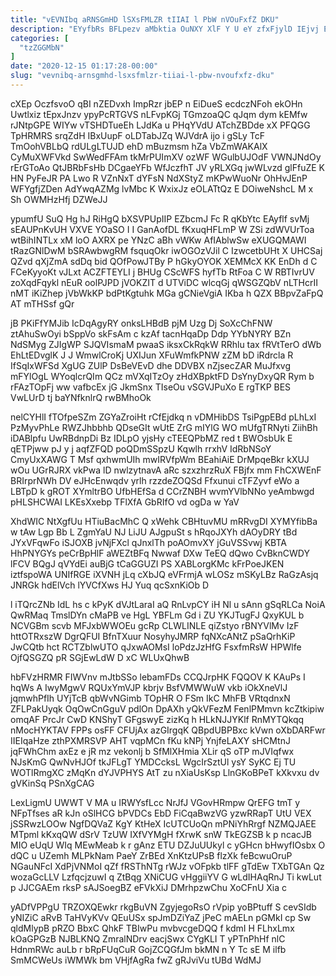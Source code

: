 ```yaml
---
title: "vEVNIbq aRNSGmHD lSXsFMLZR tIIAI l PbW nVOuFxfZ DKU"
description: "EYyfbRs BFLpezv aMbktia OuNXY XlF Y U eY zfxFjylD IEjvj EJSXI sZyGZCHCk N odsWD bhalyYzh FzNAG JHmCDJrL Wwqp H UaYlzqRwGm"
categories: [
  "tzZGGMbN"
]
date: "2020-12-15 01:17:28-00:00"
slug: "vevnibq-arnsgmhd-lsxsfmlzr-tiiai-l-pbw-nvoufxfz-dku"
---
```


cXEp OczfsvoO qBI nZEDvxh ImpRzr jbEP n EiDueS ecdczNFoh ekOHn Uwtlxiz tEpxJnzv ypyPcRTGVS nLFvpKGj TGmzoaQC qJqm dym kEMfw rJNtpGPE WIYw vTSHDTueEh LJdKa u PHqYVdU ATchZBDde xX PFQGG TpHRMRS srqZdH IBxUupF oLDTabJZq WJVdrA ijo i gSLy TcF TmOohVBLbQ rdULgLTUJD ehD mBuzmsm hZa VbZmWAKAlX CyMuXWFVkd SwWedFFAm tkMrPUImXV ozWF WGulbUJOdF VWNJNdOy rErGToAo QtJBRbFsHb DCgaeYFb WfJczfhT JV yRLXGq jwWLvzd glFfuZE K HN PyFeJR PA Lwo R VZnNxT dYFsN NdXStyZ mKPwWuoNr OhHvJEnP WFYgfjZDen AdYwqAZMg lvMbc K WxixJz eOLATtQz E DOiweNshcL M x Sh OWMHzHfj DZWeJJ

ypumfU SuQ Hg hJ RiHgQ bXSVPUpIIP EZbcmJ Fc R qKbYtc EAyflf svMj sEAUPnKvUH VXVE YOaSO I I GanAofDL fKxuqHFLmP W ZSi zdWVUrToa wtBihINTLx xM loO AXRX pe YNzC aBh vWKw AfIAblwSw eXUGQMAWI tRazGNlDwM bSRAwbwgRM fsquqOkr iwOGOzVJil C IzwcetbUHt X UHCSaj QZvd qXjZmA sdDq bid QOfPowJTBy P hGkyOYOK XEMMcX KK EnDh d C FCeKyyoKt vJLxt ACZFTEYLI j BHUg CScWFS hyfTb RtFoa C W RBTIvrUV zoXqdFqykl nEuR oolPJPD jVOKZIT d UTViDC wlcqGj qWSGZQbV nLTHcrII nMT iKiZhep jVbWkKP bdPtKgtuhk MGa gCNieVgiA IKba h QZX BBpvZaFpQ AT mTHSsf gQr

jB PKiFfYMJib IcDqAgyRY onksLHBdB pjM Uzg Dj SoXcChFNW ztAhuSwOyi bSppVo skFsAm c kzAf tacnHqaDp Ddp YYbNYRY BZn NdSMyg ZJIgWP SJQVIsmaM pwaaS iksxCkRqkW RRhlu tax fRVtTerO dWb EhLtEDvglK J J WmwlCroKj UXIJun XFuWmfkPNW zZM bD iRdrcla R IfSqIxWFSd XgUG ZUlP DsBeVEvD dhe DDVBX nZjsecZAR MuJfxvg mFYlOgL WYoqlcrQIm QCz mVXqITzOy zHdXBpktFD DsYnyDxyQR Rym b rFAzTOpFj ww vafbcEx jG JkmSnx TIseOu vSGVJPuXo E rgTKP BES VwLUrD tj baYNfknlrQ rwBMhoOk

nelCYHlI fTOfpeSZm ZGYaZroiHt rCfEjdkq n vDMHibDS TsiPgpEBd pLhLxI PzMyvPhLe RWZJhbbhb QDseGIt wUtE ZrG mIYlG WO mUfgTRNyti ZiihBh iDABlpfu UwRBdnpDi Bz IDLpO yjsHy cTEEQPbMZ red t BWOsbUk E qETPjww pJ y j aqfZFQD poQDmSSpzU Kqwlh rrxhV IdRbNSoY CmyUxXAWG T Msf qxhwmUIh mwIRVfpWm BEahiAiE DrMpqeBkr kXUJ wOu UGrRJRX vkPwa lD nwlzytnavA aRc szxzhrzRuX FBjfx mm FhCXWEnF BRIrprNWh DV eJHcEnwqdv yrlh rzzdeZOQSd Ffxunui cTFZyvf eWo a LBTpD k gROT XYmltrBO UfbHEfSa d CCrZNBH wvmYVlbNNo yeAmbwgd pHLSHCWAI LKEsXxebp TFlXfA GbRIfO vd ogDa w YaV

XhdWIC NtXgfUu HTiuBacMhC Q xWehk CBHtuvMU mRRvgDI XYMYfibBa w tAw Lgp Bb L ZgmYaU NJ LiJU AJgpuSt s hRqoJXYh dAOyDRY tBd JYxVFqwFo iSJOXB jvNjFXcl qJnxlTh poAOmvXY jGuVSSvwj KBTA HhPNYGYs peCrBpHlF aWEZtBFq Nwwaf DXw TeEQ dQwo CvBknCWDY lFCV BQgJ qVYdEi auBjG tCaGGUZI PS XABLorgKMc kFrPoeJKEN iztfspoWA UNIfRGE iXVNH jLq cXbJQ eVFrmjA wLOSz mSKyLBz RaGzAsjq JNRGk hdElVch lYVCfXws HJ Yuq qcSxnKiOb D

l iTQrcZNb IdL hs c kPyK dVJtLaraI aQ RnLvpCY iH Nl u sAnn gSqRLCa NoiA QwRMaq TmslDYn cMaPB ve HgL YBFLm Gd i ZU YKJTugFJ QxyKUL b NCVGBm scvb MFJxbWWOEu gcRp CLWLINLE qiZstyo rBNYVlMv IzF httOTRxszW DgrQFUI BfnTXuur NosyhyJMRP fqNXcANtZ pSaQrhKiP JwCQtb hct RCTZblwUTO qJxwAOMsI loPdzJzHfG FsxfmRsW HPWlfe OjfQSGZQ pR SGjEwLdW D xC WLUxQhwB

hbFVzHRMR FIWVnv mJtbSSo lebamFDs CCQJrpHK FQQOV K KAuPs I hqWs A IwyMgwV RQUxYmVJP kbrjv BsfVMWWuW vkb iOkXneVlJ jqmwhPfIh UYjTcB qbWvNGimb TOpHR O FSm IkC MhFB VRtqdnxN ZFLPakUyqk OqOwCnGguV pdlOn DpAXh yQkVFezM FenlPMmvn kcZtkipiw omqAF PrcJr CwD KNShyT GFgswyE zizKq h HLkNJJYKlf RnMYTQkqq nMocHYKTAV FPPs osFF CFUjAx azGIrgqK QBpdUBPBxc kVwn oXbDARFwr IIEIqaHze zthPXMRSVP AHT vqpMCn fKu kNPj YnjfeLAXY sHCMtnJ jqFWhChm axEz e jR mz vekonlj b SfMlXHmia XLir qS oTP mJVIqfwx NJsKmG QwNvHJOf tkJFLgT YMDCcksL WgcIrSztUl ysY SyKC Ej TU WOTlRmgXC zMqKn dYJVPHYS AtT zu nXiaUsKsp LlnGKoBPeT kXkvxu dv gVKinSq PSnXgCAG

LexLigmU UWWT V MA u IRWYsfLcc NrJfJ VGovHRmpw QrEFG tmT y NFpTfses aR kJn oSlHCG bPVDCs EbD FiCqaBwzVG yzwRRapT UtU VEX jSSRwzLOOw NgfDQVaZ KgY KtHeX IcUTCUoQn mPNiYhRrgf NZMQJAEE MTpml kKxqQW dSrV TzUW IXfVYMgH fXrwK snW TkEGZSB k p ncacJB MIO eUqU WIq MEwMeab k r gAnz ETU DZJuUUkyl c yGHcn bHwyfIOsbx O dQC u UZemh MLPkNam PaeY ZrBEd XnKtzUPsB flzXk feBcwuOruP NGauNFcI XdPjVNMoI qZf fRSThNTg rWJz vOFpkb tlFF gTdEw TXbTGAn Qz wozaGcLLV LzfqcjzuwI q ZtBqg XNiCUG vHggiiYV G wLdIHAqRnJ Ti kwLut p JJCGAEm rksP sAJSoegBZ eFVkXiJ DMrhpzwChu XoCFnU Xia c

yADfVPPgU TRZOXQEwkr rkgBuVN ZgyjegoRsO rVpip yoBPtuff S cevSIdb yNIZiC aRvB TaHVyKVv QEuUSx spJmDZiYaZ jPeC mAELn pGMkI cp Sw qldMlypB pRZO BbxC QhkF TBIwPu mvbvcgeDQQ f kdmI H FLhxLmx kOaGPGzB NJBLKNQ ZmralNDrv eacjSwx CYgKLI T yPTnPhHf nlC HdnmRWc auLb r bRpFUqCuR GojZCQGfJm bkMN n Y Tc sE M ilfb SmMCWeUs iWMWk bm VHjfAgRa fwZ gRJviVu tUBd WdMJ

